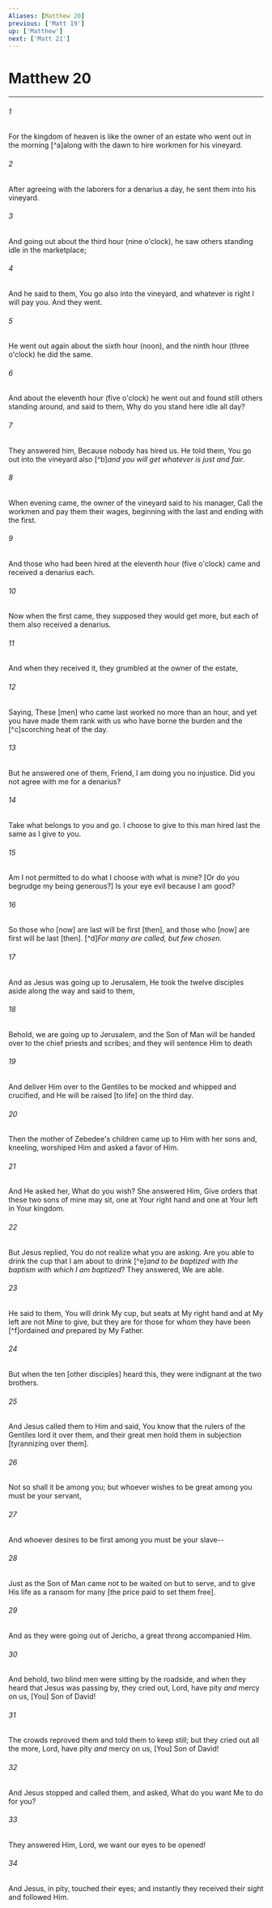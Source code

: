 ```yaml
---
Aliases: [Matthew 20]
previous: ['Matt 19']
up: ['Matthew']
next: ['Matt 21']
---
```

# Matthew 20

***














###### 1 






For the kingdom of heaven is like the owner of an estate who went out in the morning [^a]along with the dawn to hire workmen for his vineyard. 













###### 2 






After agreeing with the laborers for a denarius a day, he sent them into his vineyard. 













###### 3 






And going out about the third hour (nine o'clock), he saw others standing idle in the marketplace; 













###### 4 






And he said to them, You go also into the vineyard, and whatever is right I will pay you. And they went. 













###### 5 






He went out again about the sixth hour (noon), and the ninth hour (three o'clock) he did the same. 













###### 6 






And about the eleventh hour (five o'clock) he went out and found still others standing around, and said to them, Why do you stand here idle all day? 













###### 7 






They answered him, Because nobody has hired us. He told them, You go out into the vineyard also [^b]_and you will get whatever is just and fair_. 













###### 8 






When evening came, the owner of the vineyard said to his manager, Call the workmen and pay them their wages, beginning with the last and ending with the first. 













###### 9 






And those who had been hired at the eleventh hour (five o'clock) came and received a denarius each. 













###### 10 






Now when the first came, they supposed they would get more, but each of them also received a denarius. 













###### 11 






And when they received it, they grumbled at the owner of the estate, 













###### 12 






Saying, These [men] who came last worked no more than an hour, and yet you have made them rank with us who have borne the burden and the [^c]scorching heat of the day. 













###### 13 






But he answered one of them, Friend, I am doing you no injustice. Did you not agree with me for a denarius? 













###### 14 






Take what belongs to you and go. I choose to give to this man hired last the same as I give to you. 













###### 15 






Am I not permitted to do what I choose with what is mine? [Or do you begrudge my being generous?] Is your eye evil because I am good? 













###### 16 






So those who [now] are last will be first [then], and those who [now] are first will be last [then]. [^d]_For many are called, but few chosen._ 













###### 17 






And as Jesus was going up to Jerusalem, He took the twelve disciples aside along the way and said to them, 













###### 18 






Behold, we are going up to Jerusalem, and the Son of Man will be handed over to the chief priests and scribes; and they will sentence Him to death 













###### 19 






And deliver Him over to the Gentiles to be mocked and whipped and crucified, and He will be raised [to life] on the third day. 













###### 20 






Then the mother of Zebedee's children came up to Him with her sons and, kneeling, worshiped Him and asked a favor of Him. 













###### 21 






And He asked her, What do you wish? She answered Him, Give orders that these two sons of mine may sit, one at Your right hand and one at Your left in Your kingdom. 













###### 22 






But Jesus replied, You do not realize what you are asking. Are you able to drink the cup that I am about to drink [^e]_and to be baptized with the baptism with which I am baptized_? They answered, We are able. 













###### 23 






He said to them, You will drink My cup, but seats at My right hand and at My left are not Mine to give, but they are for those for whom they have been [^f]ordained _and_ prepared by My Father. 













###### 24 






But when the ten [other disciples] heard this, they were indignant at the two brothers. 













###### 25 






And Jesus called them to Him and said, You know that the rulers of the Gentiles lord it over them, and their great men hold them in subjection [tyrannizing over them]. 













###### 26 






Not so shall it be among you; but whoever wishes to be great among you must be your servant, 













###### 27 






And whoever desires to be first among you must be your slave-- 













###### 28 






Just as the Son of Man came not to be waited on but to serve, and to give His life as a ransom for many [the price paid to set them free]. 













###### 29 






And as they were going out of Jericho, a great throng accompanied Him. 













###### 30 






And behold, two blind men were sitting by the roadside, and when they heard that Jesus was passing by, they cried out, Lord, have pity _and_ mercy on us, [You] Son of David! 













###### 31 






The crowds reproved them and told them to keep still; but they cried out all the more, Lord, have pity _and_ mercy on us, [You] Son of David! 













###### 32 






And Jesus stopped and called them, and asked, What do you want Me to do for you? 













###### 33 






They answered Him, Lord, we want our eyes to be opened! 













###### 34 






And Jesus, in pity, touched their eyes; and instantly they received their sight and followed Him.

